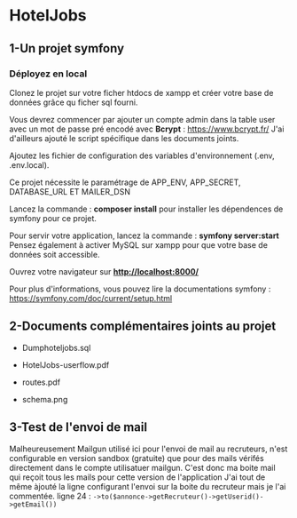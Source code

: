# HotelJobs

## 1-Un projet symfony

### Déployez en local

Clonez le projet sur votre ficher htdocs de xampp et créer votre base de données grâce qu ficher sql fourni.

Vous devrez commencer par ajouter un compte admin dans la table user avec un mot de passe pré encodé avec **Bcrypt** : <https://www.bcrypt.fr/> J'ai d'ailleurs ajouté le script spécifique dans les documents joints.

Ajoutez les fichier de configuration des variables d'environnement (.env, .env.local).

Ce projet nécessite le paramétrage de APP_ENV, APP_SECRET, DATABASE_URL ET MAILER_DSN

Lancez la commande : **composer install** pour installer les dépendences de symfony pour ce projet.

Pour servir votre application, lancez la commande : **symfony server:start**
Pensez également à activer MySQL sur xampp pour que votre base de données soit accessible.

Ouvrez votre navigateur sur **<http://localhost:8000/>**

Pour plus d'informations, vous pouvez lire la documentations symfony :
<https://symfony.com/doc/current/setup.html>

## 2-Documents complémentaires joints au projet

+ Dumphoteljobs.sql

+ HotelJobs-userflow.pdf

+ routes.pdf

+ schema.png
  
## 3-Test de l'envoi de mail

Malheureusement Mailgun utilisé ici pour l'envoi de mail au recruteurs, n'est configurable en version sandbox (gratuite) que pour des mails vérifés directement dans le compte utilisatuer mailgun. C'est donc ma boite mail qui reçoit tous les mails pour cette version de l'application
J'ai tout de même àjouté la ligne configurant l'envoi sur la boite du recruteur mais je l'ai commentée.
ligne 24 :
``->to($annonce->getRecruteur()->getUserid()->getEmail())``
